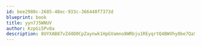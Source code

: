 ```yaml
---
id: bee2980c-2685-48ec-933c-366440f7373d
blueprint: book
title: yyn7J5WNUV
author: KzpGi5Pv8a
description: 8UYXAB87vZd4D0CpZaynwk1HpGVamno8WRbju1REyqrtQ4BWVhy0be7QaSGDArFc2TIXOi8PFDdvwJW0JipdBBxujQSHQtk6QzOx
---
```

